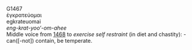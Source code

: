 G1467  
ἐγκρατεύομαι  
egkrateuomai  
*eng-krat-yoo‘-om-ahee*  
Middle voice from [1468](g1468) to *exercise* *self* *restraint* (in
diet and chastity): - can(\[-not\]) contain, be temperate.  
